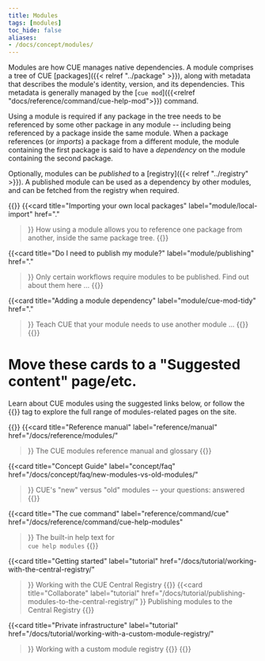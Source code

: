 ```yaml
---
title: Modules
tags: [modules]
toc_hide: false
aliases:
- /docs/concept/modules/
---
```


Modules are how CUE manages native dependencies.
A module comprises a tree of CUE [packages]({{< relref "../package" >}}), along
with metadata that describes the module's identity, version, and its dependencies.
This metadata is generally managed by the
[`cue mod`]({{<relref "docs/reference/command/cue-help-mod">}}) command.

Using a module is required if any package in the tree needs to be referenced by
some other package in any module -- including being referenced by a package
inside the same module. When a package references (or *imports*) a package
from a different module, the module containing the first package is said to
have a *dependency* on the module containing the second package.

Optionally, modules can be *published* to a
[registry]({{< relref "../registry" >}}).
A published module can be used as a dependency by other modules, and can be
fetched from the registry when required.

{{<cards>}}
{{<card title="Importing your own local packages"
        label="module/local-import"
        href="."
>}}
How using a module allows you to reference one package from another, inside the same package tree.
{{</card>}}

{{<card title="Do I need to publish my module?"
        label="module/publishing"
        href="."
>}}
Only certain workflows require modules to be published. Find out about them here ...
{{</card>}}

{{<card title="Adding a module dependency"
        label="module/cue-mod-tidy"
        href="."
>}}
Teach CUE that your module needs to use another module ...
{{</card>}}
{{</cards>}}

# Move these cards to a "Suggested content" page/etc.

Learn about CUE modules using the suggested links below,
or follow the {{<tag modules>}} tag to explore the full range of modules-related
pages on the site.

{{<cards>}}
{{<card title="Reference manual"
        label="reference/manual"
        href="/docs/reference/modules/"
>}}
The CUE modules reference manual and glossary
{{</card>}}

{{<card title="Concept Guide"
        label="concept/faq"
        href="/docs/concept/faq/new-modules-vs-old-modules/"
>}}
CUE's "new" versus "old" modules -- your questions: answered
{{</card>}}

{{<card title="The cue command"
        label="reference/command/cue"
        href="/docs/reference/command/cue-help-modules"
>}}
The built-in help text for\
`cue help modules`
{{</card>}}

{{<card title="Getting started"
        label="tutorial"
        href="/docs/tutorial/working-with-the-central-registry/"
>}}
Working with the CUE Central Registry
{{</card>}}
{{<card title="Collaborate"
        label="tutorial"
        href="/docs/tutorial/publishing-modules-to-the-central-registry/"
>}}
Publishing modules to the Central Registry
{{</card>}}

{{<card title="Private infrastructure"
        label="tutorial"
        href="/docs/tutorial/working-with-a-custom-module-registry/"
>}}
Working with a custom module registry
{{</card>}}
{{</cards>}}
